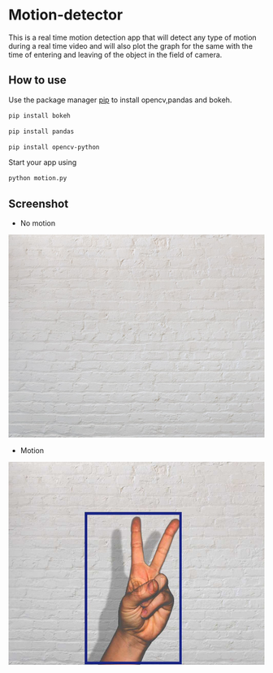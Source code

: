 # Motion-detector
This is a real time motion detection app that will detect any type of motion during a real time video and will also plot the graph for the same with the time of entering and leaving of the object in the field of camera.

## How to use
Use the package manager [pip](https://pip.pypa.io/en/stable/) to install opencv,pandas and bokeh.
```bash
pip install bokeh
```
```bash
pip install pandas
```
```bash
pip install opencv-python
```

Start your app using
```bash
python motion.py
```

## Screenshot
* No motion
<img src='ss1.JPG' height=400px>

* Motion
<img src='ss2.JPG' height=400px>
